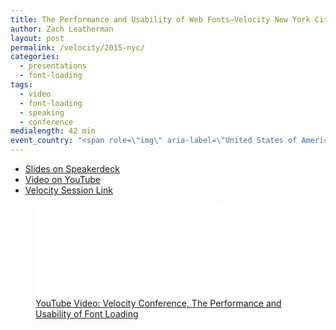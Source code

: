 ```yaml
---
title: The Performance and Usability of Web Fonts—Velocity New York City
author: Zach Leatherman
layout: post
permalink: /velocity/2015-nyc/
categories:
  - presentations
  - font-loading
tags:
  - video
  - font-loading
  - speaking
  - conference
medialength: 42 min
event_country: "<span role=\"img\" aria-label=\"United States of America\" title=\"United States of America\">\U0001F1FA\U0001F1F8</span>"
---
```


* [Slides on Speakerdeck](https://speakerdeck.com/zachleat/the-performance-and-usability-of-font-loading-velocity-nyc-2015)
* [Video on YouTube](https://www.youtube.com/watch?v=8XSRgKIuUqo)
* [Velocity Session Link](http://velocityconf.com/devops-web-performance-ny-2015/public/schedule/detail/46234)

<figure>
	<div class="fluid-width-video-wrapper"><iframe src="//www.youtube.com/embed/8XSRgKIuUqo" frameborder="0" webkitallowfullscreen mozallowfullscreen allowfullscreen></iframe></div>
	<figcaption><a href="https://www.youtube.com/watch?v=8XSRgKIuUqo">YouTube Video: Velocity Conference, The Performance and Usability of Font Loading</a></figcaption>
</figure>
